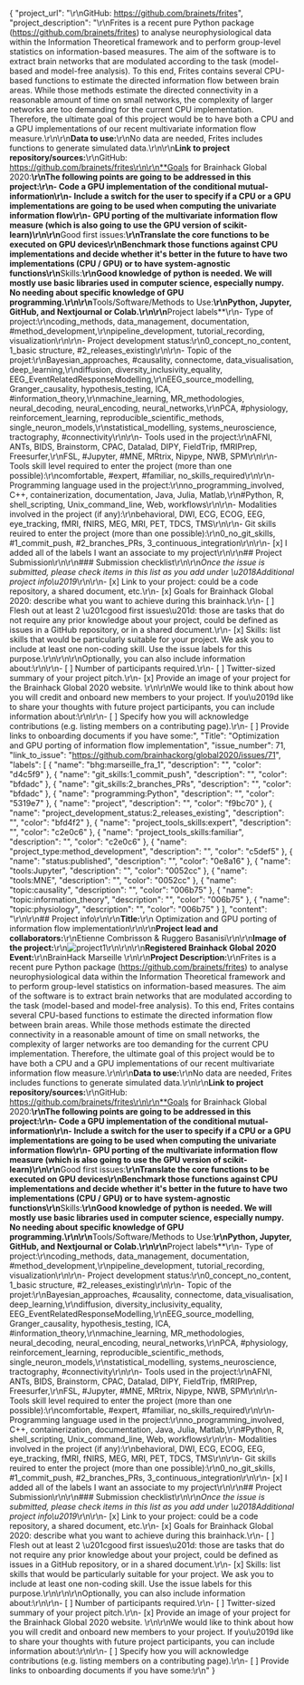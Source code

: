 {
  "project_url": "\r\nGitHub: https://github.com/brainets/frites",
  "project_description": "\r\nFrites is a recent pure Python package (https://github.com/brainets/frites) to analyse neurophysiological data within the Information Theoretical framework and to perform group-level statistics on information-based measures. The aim of the software is to extract brain networks that are modulated according to the task (model-based and model-free analysis). To this end, Frites contains several CPU-based functions to estimate the directed information flow between brain areas. While those methods estimate the directed connectivity in a reasonable amount of time on small networks, the complexity of larger networks are too demanding for the current CPU implementation. Therefore, the ultimate goal of this project would be to have both a CPU and a GPU implementations of our recent multivariate information flow measure.\r\n\r\n**Data to use:**\r\nNo data are needed, Frites includes functions to generate simulated data.\r\n\r\n**Link to project repository/sources:**\r\nGitHub: https://github.com/brainets/frites\r\n\r\n**Goals for Brainhack Global 2020:**\r\nThe following points are going to be addressed in this project:\r\n- Code a GPU implementation of the conditional mutual-information\r\n- Include a switch for the user to specify if a CPU or a GPU implementations are going to be used when computing the univariate information flow\r\n- GPU porting of the multivariate information flow measure (which is also going to use the GPU version of scikit-learn)\r\n\r\n**Good first issues:**\r\nTranslate the core functions to be executed on GPU devices\r\nBenchmark those functions against CPU implementations and decide whether it's better in the future to have two implementations (CPU / GPU) or to have system-agnostic functions\r\n**Skills:**\r\nGood knowledge of python is needed. We will mostly use basic libraries used in computer science, especially numpy. No needing about specific knowledge of GPU programming.\r\n\r\n**Tools/Software/Methods to Use:**\r\nPython, Jupyter, GitHub, and Nextjournal or Colab.\r\n\r\n**Project labels**\r\n- Type of project:\r\ncoding_methods, data_management, documentation, #method_development,\r\npipeline_development, tutorial_recording, visualization\r\n\r\n- Project development status:\r\n0_concept_no_content, 1_basic structure, #2_releases_existing\r\n\r\n- Topic of the projet:\r\nBayesian_approaches, #causality, connectome, data_visualisation, deep_learning,\r\ndiffusion, diversity_inclusivity_equality, EEG_EventRelatedResponseModelling,\r\nEEG_source_modelling, Granger_causality, hypothesis_testing, ICA, #information_theory,\r\nmachine_learning, MR_methodologies, neural_decoding, neural_encoding, neural_networks,\r\nPCA, #physiology, reinforcement_learning, reproducible_scientific_methods, single_neuron_models,\r\nstatistical_modelling, systems_neuroscience, tractography, #connectivity\r\n\r\n- Tools used in the project:\r\nAFNI, ANTs, BIDS, Brainstorm, CPAC, Datalad, DIPY, FieldTrip, fMRIPrep, Freesurfer,\r\nFSL, #Jupyter, #MNE, MRtrix, Nipype, NWB, SPM\r\n\r\n- Tools skill level required to enter the project (more than one possible):\r\ncomfortable, #expert, #familiar, no_skills_required\r\n\r\n- Programming language used in the project:\r\nno_programming_involved, C++, containerization, documentation, Java, Julia, Matlab,\r\n#Python, R, shell_scripting, Unix_command_line, Web, workflows\r\n\r\n- Modalities involved in the project (if any):\r\nbehavioral, DWI, ECG, ECOG, EEG, eye_tracking, fMRI, fNIRS, MEG, MRI, PET, TDCS, TMS\r\n\r\n- Git skills reuired to enter the project (more than one possible):\r\n0_no_git_skills, #1_commit_push, #2_branches_PRs, 3_continuous_integration\r\n\r\n- [x] I added all of the labels I want an associate to my project\r\n\r\n## Project Submission\r\n\r\n### Submission checklist\r\n\r\n*Once the issue is submitted, please check items in this list as you add under \u2018Additional project info\u2019*\r\n\r\n- [x] Link to your project: could be a code repository, a shared document, etc.\r\n- [x] Goals for Brainhack Global 2020: describe what you want to achieve during this brainhack.\r\n- [ ] Flesh out at least 2 \u201cgood first issues\u201d: those are tasks that do not require any prior knowledge about your project, could be defined as issues in a GitHub repository, or in a shared document.\r\n- [x] Skills: list skills that would be particularly suitable for your project. We ask you to include at least one non-coding skill. Use the issue labels for this purpose.\r\n<!--[ ] Chat channel: A link to a chat channel that will be used during the Brainhack Global 2020 event. This can be an existing channel or a new one. We recommend using the [Brainhack space on Mattermost](https://mattermost.brainhack.org/).-->\r\n\r\nOptionally, you can also include information about:\r\n\r\n- [ ] Number of participants required.\r\n- [ ] Twitter-sized summary of your project pitch.\r\n- [x] Provide an image of your project for the Brainhack Global 2020 website. \r\n\r\nWe would like to think about how you will credit and onboard new members to your project. If you\u2019d like to share your thoughts with future project participants, you can include information about:\r\n\r\n- [ ] Specify how you will acknowledge contributions (e.g. listing members on a contributing page).\r\n- [ ] Provide links to onboarding documents if you have some:",
  "Title": "Optimization and GPU porting of information flow implementation",
  "issue_number": 71,
  "link_to_issue": "https://github.com/brainhackorg/global2020/issues/71",
  "labels": [
    {
      "name": "bhg:marseille_fra_1",
      "description": "",
      "color": "d4c5f9"
    },
    {
      "name": "git_skills:1_commit_push",
      "description": "",
      "color": "bfdadc"
    },
    {
      "name": "git_skills:2_branches_PRs",
      "description": "",
      "color": "bfdadc"
    },
    {
      "name": "programming:Python",
      "description": "",
      "color": "5319e7"
    },
    {
      "name": "project",
      "description": "",
      "color": "f9bc70"
    },
    {
      "name": "project_development_status:2_releases_existing",
      "description": "",
      "color": "bfd4f2"
    },
    {
      "name": "project_tools_skills:expert",
      "description": "",
      "color": "c2e0c6"
    },
    {
      "name": "project_tools_skills:familiar",
      "description": "",
      "color": "c2e0c6"
    },
    {
      "name": "project_type:method_development",
      "description": "",
      "color": "c5def5"
    },
    {
      "name": "status:published",
      "description": "",
      "color": "0e8a16"
    },
    {
      "name": "tools:Jupyter",
      "description": "",
      "color": "0052cc"
    },
    {
      "name": "tools:MNE",
      "description": "",
      "color": "0052cc"
    },
    {
      "name": "topic:causality",
      "description": "",
      "color": "006b75"
    },
    {
      "name": "topic:information_theory",
      "description": "",
      "color": "006b75"
    },
    {
      "name": "topic:physiology",
      "description": "",
      "color": "006b75"
    }
  ],
  "content": "<!-- Guidelines\r\n\r\nWe are very excited to meet you at Brainhack Global 2020 \ud83c\udf89. To submit a project, you need to be an attendee to one of the Brainhack Global 2020 events listed on the [Brainhack Global 2020 webpage](https://brainhack.org/global2020/events/). Please, register for the event that is most suitable to your location, time zone, interest, and/or project prior to submitting one. Thank you!\r\n\r\nWe have prepared a checklist to help with your project submission. Here is how to proceed:\r\n\r\nBefore filling in any part please check items in the checklist below as you go through them.\r\nOnce you are done (at least all 'required' items must be provided), please delete the \"Guidelines\" section, submit your issue and add a comment saying 'Hi @Brainhack-Global/project-monitors: my project is ready!'\r\nThank you!\r\n\r\nAfter the issue is submitted, we will assign a 'project monitor' from the event location that you are registered with to review your submission. Once the submission is approved by the 'project monitor', they will add the label 'Project is ready' and it will appear on [Brainhack Global 2020 Projects](https://brainhack.org/global2020/projects) page with a separate project dedicated webpage. \r\n\r\nNote that you can always update your issue which will also change your page on the website accordingly.\r\n\r\nIf at any time you need help from us or anything is unclear, please add a comment and ping your project monitor. Our team is here to help! -->\r\n\r\n## Project info\r\n\r\n**Title:**\r\n Optimization and GPU porting of information flow implementation\r\n\r\n**Project lead and collaborators:**\r\nEtienne Combrisson & Ruggero Basanisi\r\n\r\n**Image of the project:**\r\n![project1](https://user-images.githubusercontent.com/26648765/100776157-7dcc8100-3404-11eb-805d-f8d458f46a3d.png)\r\n\r\n\r\n**Registered Brainhack Global 2020 Event:**\r\nBrainHack Marseille \r\n\r\n**Project Description:**\r\nFrites is a recent pure Python package (https://github.com/brainets/frites) to analyse neurophysiological data within the Information Theoretical framework and to perform group-level statistics on information-based measures. The aim of the software is to extract brain networks that are modulated according to the task (model-based and model-free analysis). To this end, Frites contains several CPU-based functions to estimate the directed information flow between brain areas. While those methods estimate the directed connectivity in a reasonable amount of time on small networks, the complexity of larger networks are too demanding for the current CPU implementation. Therefore, the ultimate goal of this project would be to have both a CPU and a GPU implementations of our recent multivariate information flow measure.\r\n\r\n**Data to use:**\r\nNo data are needed, Frites includes functions to generate simulated data.\r\n\r\n**Link to project repository/sources:**\r\nGitHub: https://github.com/brainets/frites\r\n\r\n**Goals for Brainhack Global 2020:**\r\nThe following points are going to be addressed in this project:\r\n- Code a GPU implementation of the conditional mutual-information\r\n- Include a switch for the user to specify if a CPU or a GPU implementations are going to be used when computing the univariate information flow\r\n- GPU porting of the multivariate information flow measure (which is also going to use the GPU version of scikit-learn)\r\n\r\n**Good first issues:**\r\nTranslate the core functions to be executed on GPU devices\r\nBenchmark those functions against CPU implementations and decide whether it's better in the future to have two implementations (CPU / GPU) or to have system-agnostic functions\r\n**Skills:**\r\nGood knowledge of python is needed. We will mostly use basic libraries used in computer science, especially numpy. No needing about specific knowledge of GPU programming.\r\n\r\n**Tools/Software/Methods to Use:**\r\nPython, Jupyter, GitHub, and Nextjournal or Colab.\r\n\r\n**Project labels**\r\n- Type of project:\r\ncoding_methods, data_management, documentation, #method_development,\r\npipeline_development, tutorial_recording, visualization\r\n\r\n- Project development status:\r\n0_concept_no_content, 1_basic structure, #2_releases_existing\r\n\r\n- Topic of the projet:\r\nBayesian_approaches, #causality, connectome, data_visualisation, deep_learning,\r\ndiffusion, diversity_inclusivity_equality, EEG_EventRelatedResponseModelling,\r\nEEG_source_modelling, Granger_causality, hypothesis_testing, ICA, #information_theory,\r\nmachine_learning, MR_methodologies, neural_decoding, neural_encoding, neural_networks,\r\nPCA, #physiology, reinforcement_learning, reproducible_scientific_methods, single_neuron_models,\r\nstatistical_modelling, systems_neuroscience, tractography, #connectivity\r\n\r\n- Tools used in the project:\r\nAFNI, ANTs, BIDS, Brainstorm, CPAC, Datalad, DIPY, FieldTrip, fMRIPrep, Freesurfer,\r\nFSL, #Jupyter, #MNE, MRtrix, Nipype, NWB, SPM\r\n\r\n- Tools skill level required to enter the project (more than one possible):\r\ncomfortable, #expert, #familiar, no_skills_required\r\n\r\n- Programming language used in the project:\r\nno_programming_involved, C++, containerization, documentation, Java, Julia, Matlab,\r\n#Python, R, shell_scripting, Unix_command_line, Web, workflows\r\n\r\n- Modalities involved in the project (if any):\r\nbehavioral, DWI, ECG, ECOG, EEG, eye_tracking, fMRI, fNIRS, MEG, MRI, PET, TDCS, TMS\r\n\r\n- Git skills reuired to enter the project (more than one possible):\r\n0_no_git_skills, #1_commit_push, #2_branches_PRs, 3_continuous_integration\r\n\r\n- [x] I added all of the labels I want an associate to my project\r\n\r\n## Project Submission\r\n\r\n### Submission checklist\r\n\r\n*Once the issue is submitted, please check items in this list as you add under \u2018Additional project info\u2019*\r\n\r\n- [x] Link to your project: could be a code repository, a shared document, etc.\r\n- [x] Goals for Brainhack Global 2020: describe what you want to achieve during this brainhack.\r\n- [ ] Flesh out at least 2 \u201cgood first issues\u201d: those are tasks that do not require any prior knowledge about your project, could be defined as issues in a GitHub repository, or in a shared document.\r\n- [x] Skills: list skills that would be particularly suitable for your project. We ask you to include at least one non-coding skill. Use the issue labels for this purpose.\r\n<!--[ ] Chat channel: A link to a chat channel that will be used during the Brainhack Global 2020 event. This can be an existing channel or a new one. We recommend using the [Brainhack space on Mattermost](https://mattermost.brainhack.org/).-->\r\n\r\nOptionally, you can also include information about:\r\n\r\n- [ ] Number of participants required.\r\n- [ ] Twitter-sized summary of your project pitch.\r\n- [x] Provide an image of your project for the Brainhack Global 2020 website. \r\n\r\nWe would like to think about how you will credit and onboard new members to your project. If you\u2019d like to share your thoughts with future project participants, you can include information about:\r\n\r\n- [ ] Specify how you will acknowledge contributions (e.g. listing members on a contributing page).\r\n- [ ] Provide links to onboarding documents if you have some:\r\n"
}